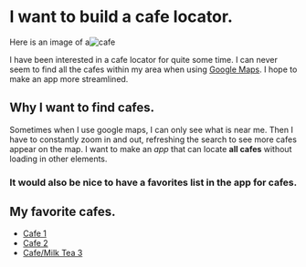 # I want to build a cafe locator.
Here is an image of a![cafe](https://res.cloudinary.com/sagacity/image/upload/c_crop,h_1333,w_2000,x_0,y_0/c_limit,dpr_auto,f_auto,fl_lossy,q_80,w_1080/LaurenKelly_CherryPublicHouse_6_ebjbir.jpg)

I have been interested in a cafe locator for quite some time. I can never seem to find all the cafes within my area
when using [Google Maps](https://maps.google.com). I hope to make an app more streamlined.

## Why I want to find cafes.
Sometimes when I use google maps, I can only see what is near me. Then I have to constantly zoom in and out, refreshing the search to see
more cafes appear on the map. I want to make an *app* that can locate **all cafes** without loading in other elements. 

### It would also be nice to have a **favorites** list in the app for cafes.

## My favorite cafes.
- [Cafe 1](https://goo.gl/maps/zFszX5ej2qJUn2gy5)
- [Cafe 2](https://g.page/KokuCafeMarket?shareurl)
- [Cafe/Milk Tea 3](https://g.page/tea-king-seattle?share)
